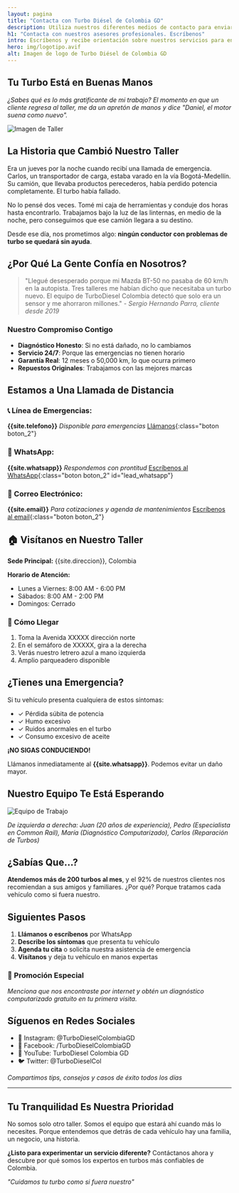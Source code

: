 ```yaml
---
layout: pagina
title: "Contacta con Turbo Diésel de Colombia GD"
description: Utiliza nuestros diferentes medios de contacto para enviar tus dudas y solicitudes a Turbo Diésel de Colombia GD. Entra y escríbenos.
h1: "Contacta con nuestros asesores profesionales. Escríbenos"
intro: Escríbenos y recibe orientación sobre nuestros servicios para en turbo de tu máquina
hero: img/logotipo.avif
alt: Imagen de logo de Turbo Diésel de Colombia GD
---
```

## Tu Turbo Está en Buenas Manos

*¿Sabes qué es lo más gratificante de mi trabajo? El momento en que un cliente regresa al taller, me da un apretón de manos y dice "Daniel, el motor suena como nuevo".*

![Imagen de Taller](/api/placeholder/800/400)

## La Historia que Cambió Nuestro Taller

Era un jueves por la noche cuando recibí una llamada de emergencia. Carlos, un transportador de carga, estaba varado en la vía Bogotá-Medellín. Su camión, que llevaba productos perecederos, había perdido potencia completamente. El turbo había fallado.

No lo pensé dos veces. Tomé mi caja de herramientas y conduje dos horas hasta encontrarlo. Trabajamos bajo la luz de las linternas, en medio de la noche, pero conseguimos que ese camión llegara a su destino.

Desde ese día, nos prometimos algo: **ningún conductor con problemas de turbo se quedará sin ayuda**.

## ¿Por Qué La Gente Confía en Nosotros?

> "Llegué desesperado porque mi Mazda BT-50 no pasaba de 60 km/h en la autopista. Tres talleres me habían dicho que necesitaba un turbo nuevo. El equipo de TurboDiesel Colombia detectó que solo era un sensor y me ahorraron millones." 
> *- Sergio Hernando Parra, cliente desde 2019*

### Nuestro Compromiso Contigo

* **Diagnóstico Honesto**: Si no está dañado, no lo cambiamos
* **Servicio 24/7**: Porque las emergencias no tienen horario
* **Garantía Real**: 12 meses o 50,000 km, lo que ocurra primero
* **Repuestos Originales**: Trabajamos con las mejores marcas

## Estamos a Una Llamada de Distancia

### 📞 Línea de Emergencias:
**{{site.telefono}}**
*Disponible para emergencias*
[Llámanos](tel:{{site.telefono}}){:class="boton boton_2"}

### 📱 WhatsApp:
**{{site.whatsapp}}**
*Respondemos con prontitud*
[Escríbenos al WhatsApp](#){:class="boton boton_2" id="lead_whatsapp"}

### 📧 Correo Electrónico:
**{{site.email}}**
*Para cotizaciones y agenda de mantenimientos*
[Escríbenos al email](mailto:{{site.email}}){:class="boton boton_2"}

## 🏠 Visítanos en Nuestro Taller

**Sede Principal:**
{{site.direccion}}, Colombia

**Horario de Atención:**
- Lunes a Viernes: 8:00 AM - 6:00 PM
- Sábados: 8:00 AM - 2:00 PM
- Domingos: Cerrado

### 🚗 Cómo Llegar
1. Toma la Avenida XXXXX dirección norte
2. En el semáforo de XXXXX, gira a la derecha
3. Verás nuestro letrero azul a mano izquierda
4. Amplio parqueadero disponible

## ¿Tienes una Emergencia?

Si tu vehículo presenta cualquiera de estos síntomas:
- ✓ Pérdida súbita de potencia
- ✓ Humo excesivo
- ✓ Ruidos anormales en el turbo
- ✓ Consumo excesivo de aceite

**¡NO SIGAS CONDUCIENDO!** 

Llámanos inmediatamente al **{{site.whatsapp}}**. Podemos evitar un daño mayor.

## Nuestro Equipo Te Está Esperando

![Equipo de Trabajo](/api/placeholder/800/400)

*De izquierda a derecha: Juan (20 años de experiencia), Pedro (Especialista en Common Rail), María (Diagnóstico Computarizado), Carlos (Reparación de Turbos)*

## ¿Sabías Que...?

**Atendemos más de 200 turbos al mes**, y el 92% de nuestros clientes nos recomiendan a sus amigos y familiares. ¿Por qué? Porque tratamos cada vehículo como si fuera nuestro.

## Siguientes Pasos

1. **Llámanos o escríbenos** por WhatsApp
2. **Describe los síntomas** que presenta tu vehículo
3. **Agenda tu cita** o solicita nuestra asistencia de emergencia
4. **Visítanos** y deja tu vehículo en manos expertas

### 🌟 Promoción Especial

*Menciona que nos encontraste por internet y obtén un diagnóstico computarizado gratuito en tu primera visita.*

## Síguenos en Redes Sociales

- 📱 Instagram: @TurboDieselColombiaGD
- 👥 Facebook: /TurboDieselColombiaGD
- 🎥 YouTube: TurboDiesel Colombia GD
- 🐦 Twitter: @TurboDieselCol

*Compartimos tips, consejos y casos de éxito todos los días*

---

## Tu Tranquilidad Es Nuestra Prioridad

No somos solo otro taller. Somos el equipo que estará ahí cuando más lo necesites. Porque entendemos que detrás de cada vehículo hay una familia, un negocio, una historia.

**¿Listo para experimentar un servicio diferente?**
Contáctanos ahora y descubre por qué somos los expertos en turbos más confiables de Colombia.

*"Cuidamos tu turbo como si fuera nuestro"*
